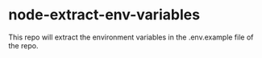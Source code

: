 # node-extract-env-variables
This repo will extract the environment variables in the .env.example file of the repo. 
